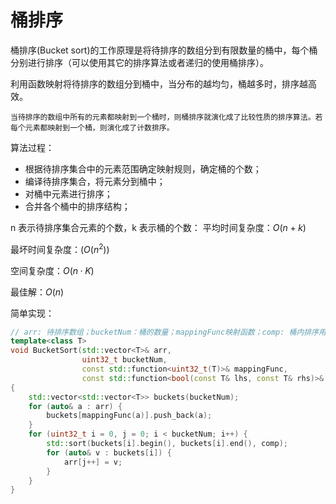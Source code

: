 # 桶排序

桶排序(Bucket sort)的工作原理是将待排序的数组分到有限数量的桶中，每个桶分别进行排序（可以使用其它的排序算法或者递归的使用桶排序）。

利用函数映射将待排序的数组分到桶中，当分布的越均匀，桶越多时，排序越高效。

```note
当待排序的数组中所有的元素都映射到一个桶时，则桶排序就演化成了比较性质的排序算法。若每个元素都映射到一个桶，则演化成了计数排序。
```

算法过程：

- 根据待排序集合中的元素范围确定映射规则，确定桶的个数；
- 编译待排序集合，将元素分到桶中；
- 对桶中元素进行排序；
- 合并各个桶中的排序结构；

n 表示待排序集合元素的个数，k 表示桶的个数：
平均时间复杂度：$O(n+k)$

最坏时间复杂度：$(O(n^2))$

空间复杂度：$O(n·K)$

最佳解：$O(n)$

简单实现：

```cpp
// arr: 待排序数组；bucketNum：桶的数量；mappingFunc映射函数；comp: 桶内排序用的比较函数
template<class T>
void BucketSort(std::vector<T>& arr,
                uint32_t bucketNum,
                const std::function<uint32_t(T)>& mappingFunc,
                const std::function<bool(const T& lhs, const T& rhs)>& comp = std::less<T>())
{
    std::vector<std::vector<T>> buckets(bucketNum);
    for (auto& a : arr) {
        buckets[mappingFunc(a)].push_back(a);
    }
    for (uint32_t i = 0, j = 0; i < bucketNum; i++) {
        std::sort(buckets[i].begin(), buckets[i].end(), comp);
        for (auto& v : buckets[i]) {
            arr[j++] = v;
        }
    }
}
```
